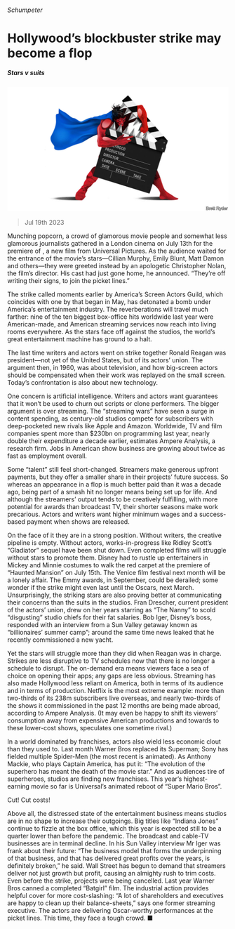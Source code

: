 ###### Schumpeter

# Hollywood’s blockbuster strike may become a flop 

##### Stars v suits 

![image](images/20230722_WBD000.jpg) 

> Jul 19th 2023 

Munching popcorn, a crowd of glamorous movie people and somewhat less glamorous journalists gathered in a London cinema on July 13th for the premiere of , a new film from Universal Pictures. As the audience waited for the entrance of the movie’s stars—Cillian Murphy, Emily Blunt, Matt Damon and others—they were greeted instead by an apologetic Christopher Nolan, the film’s director. His cast had just gone home, he announced. “They’re off writing their signs, to join the picket lines.”

The strike called moments earlier by America’s Screen Actors Guild, which coincides with one by  that began in May, has detonated a bomb under America’s entertainment industry. The reverberations will travel much farther: nine of the ten biggest box-office hits worldwide last year were American-made, and American streaming services now reach into living rooms everywhere. As the stars face off against the studios, the world’s great entertainment machine has ground to a halt.

The last time writers and actors went on strike together Ronald Reagan was president—not yet of the United States, but of its actors’ union. The argument then, in 1960, was about television, and how big-screen actors should be compensated when their work was replayed on the small screen. Today’s confrontation is also about new technology.

One concern is artificial intelligence. Writers and actors want guarantees that it won’t be used to churn out scripts or clone performers. The bigger argument is over streaming. The “streaming wars” have seen a surge in content spending, as century-old studios compete for subscribers with deep-pocketed new rivals like Apple and Amazon. Worldwide, TV and film companies spent more than $230bn on programming last year, nearly double their expenditure a decade earlier, estimates Ampere Analysis, a research firm. Jobs in American show business are growing about twice as fast as employment overall. 

Some “talent” still feel short-changed. Streamers make generous upfront payments, but they offer a smaller share in their projects’ future success. So whereas an appearance in a flop is much better paid than it was a decade ago, being part of a smash hit no longer means being set up for life. And although the streamers’ output tends to be creatively fulfilling, with more potential for awards than broadcast TV, their shorter seasons make work precarious. Actors and writers want higher minimum wages and a success-based payment when shows are released.

On the face of it they are in a strong position. Without writers, the creative pipeline is empty. Without actors, works-in-progress like Ridley Scott’s “Gladiator” sequel have been shut down. Even completed films will struggle without stars to promote them. Disney had to rustle up entertainers in Mickey and Minnie costumes to walk the red carpet at the premiere of “Haunted Mansion” on July 15th. The Venice film festival next month will be a lonely affair. The Emmy awards, in September, could be derailed; some wonder if the strike might even last until the Oscars, next March. Unsurprisingly, the striking stars are also proving better at communicating their concerns than the suits in the studios. Fran Drescher, current president of the actors’ union, drew on her years starring as “The Nanny” to scold “disgusting” studio chiefs for their fat salaries. Bob Iger, Disney’s boss, responded with an interview from a Sun Valley getaway known as “billionaires’ summer camp”; around the same time news leaked that he recently commissioned a new yacht.

Yet the stars will struggle more than they did when Reagan was in charge. Strikes are less disruptive to TV schedules now that there is no longer a schedule to disrupt. The on-demand era means viewers face a sea of choice on opening their apps; any gaps are less obvious. Streaming has also made Hollywood less reliant on America, both in terms of its audience and in terms of production. Netflix is the most extreme example: more than two-thirds of its 238m subscribers live overseas, and nearly two-thirds of the shows it commissioned in the past 12 months are being made abroad, according to Ampere Analysis. (It may even be happy to shift its viewers’ consumption away from expensive American productions and towards to these lower-cost shows, speculates one sometime rival.)

In a world dominated by franchises, actors also wield less economic clout than they used to. Last month Warner Bros replaced its Superman; Sony has fielded multiple Spider-Men (the most recent is animated). As Anthony Mackie, who plays Captain America, has put it: “The evolution of the superhero has meant the death of the movie star.” And as audiences tire of superheroes, studios are finding new franchises. This year’s highest-earning movie so far is Universal’s animated reboot of “Super Mario Bros”.

Cut! Cut costs!

Above all, the distressed state of the entertainment business means studios are in no shape to increase their outgoings. Big titles like “Indiana Jones” continue to fizzle at the box office, which this year is expected still to be a quarter lower than before the pandemic. The broadcast and cable-TV businesses are in terminal decline. In his Sun Valley interview Mr Iger was frank about their future: “The business model that forms the underpinning of that business, and that has delivered great profits over the years, is definitely broken,” he said. Wall Street has begun to demand that streamers deliver not just growth but profit, causing an almighty rush to trim costs. Even before the strike, projects were being cancelled. Last year Warner Bros canned a completed “Batgirl” film. The industrial action provides helpful cover for more cost-slashing: “A lot of shareholders and executives are happy to clean up their balance-sheets,” says one former streaming executive. The actors are delivering Oscar-worthy performances at the picket lines. This time, they face a tough crowd. ■






